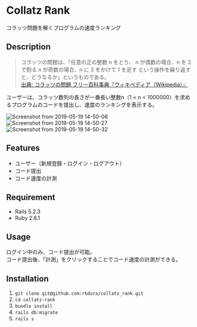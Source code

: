 # Collatz Rank
コラッツ問題を解くプログラムの速度ランキング

## Description
> コラッツの問題は、「任意の正の整数 n をとり、
  n が偶数の場合、n を 2 で割る
  n が奇数の場合、n に 3 をかけて 1 を足す
  という操作を繰り返すと、どうなるか」というものである。  
[出典: コラッツの問題 フリー百科事典『ウィキペディア（Wikipedia）』](https://ja.wikipedia.org/wiki/%E3%82%B3%E3%83%A9%E3%83%83%E3%83%84%E3%81%AE%E5%95%8F%E9%A1%8C)

ユーザーは、コラッツ数列の長さが一番長い整数n（1 < n < 1000000）を求めるプログラムのコードを提出し、速度のランキングを表示する。

![Screenshot from 2019-05-19 14-50-06](https://user-images.githubusercontent.com/20394831/57978455-462bfd00-7a49-11e9-839c-2f5f6cef39b5.png)
![Screenshot from 2019-05-19 14-50-27](https://user-images.githubusercontent.com/20394831/57978456-462bfd00-7a49-11e9-9647-017844f4d796.png)
![Screenshot from 2019-05-19 14-50-32](https://user-images.githubusercontent.com/20394831/57978457-462bfd00-7a49-11e9-964e-3aa45c471fc1.png)


## Features
- ユーザー（新規登録・ログイン・ログアウト）
- コード提出
- コード速度の計測

## Requirement
- Rails 5.2.3
- Ruby 2.6.1

## Usage
ログイン中のみ、コード提出が可能。  
コード提出後、「計測」をクリックすることでコード速度の計測ができる。

## Installation
1. `git clone git@github.com:rkdora/collatz_rank.git`
2. `cd collatz-rank`
3. `bundle install`
4. `rails db:migrate`
5. `rails s`
